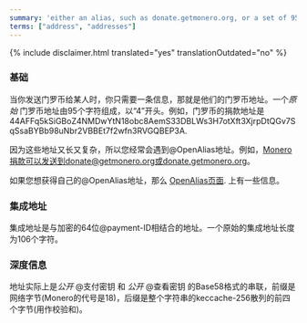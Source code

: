 ```yaml
---
summary: 'either an alias, such as donate.getmonero.org, or a set of 95 characters starting with a 4'
terms: ["address", "addresses"]
---
```


{% include disclaimer.html translated="yes" translationOutdated="no" %}

### 基础

当你发送门罗币给某人时，你只需要一条信息，那就是他们的门罗币地址。一个*原始* 门罗币地址由95个字符组成，以“4”开头。例如，门罗币的捐款地址是
44AFFq5kSiGBoZ4NMDwYtN18obc8AemS33DBLWs3H7otXft3XjrpDtQGv7SqSsaBYBb98uNbr2VBBEt7f2wfn3RVGQBEP3A.

因为这些地址又长又复杂，所以您经常会遇到@OpenAlias地址。例如，Monero捐款可以发送到donate@getmonero.org或donate.getmonero.org。

如果您想获得自己的@OpenAlias地址，那么 [OpenAlias页面](https://openalias.org/). 上有一些信息。

### 集成地址

集成地址是与加密的64位@payment-ID相结合的地址。一个原始的集成地址长度为106个字符。

### 深度信息

地址实际上是*公开* @支付密钥 和 *公开* @查看密钥
的Base58格式的串联，前缀是网络字节(Monero的代号是18)，后缀是整个字符串的keccache-256散列的前四个字节(用作校验和)。

